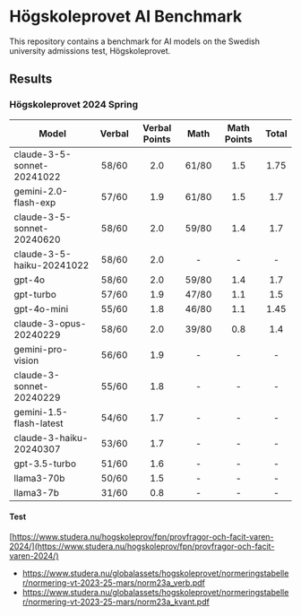 # Högskoleprovet AI Benchmark

This repository contains a benchmark for AI models on the Swedish university admissions test, Högskoleprovet.

## Results

### Högskoleprovet 2024 Spring

| Model                      | Verbal | Verbal Points | Math  | Math Points | Total |
| -------------------------- | :----: | :-----------: | :---: | :---------: | :---: |
| claude-3-5-sonnet-20241022 | 58/60  |      2.0      | 61/80 |     1.5     | 1.75  |
| gemini-2.0-flash-exp       | 57/60  |      1.9      | 61/80 |     1.5     |  1.7  |
| claude-3-5-sonnet-20240620 | 58/60  |      2.0      | 59/80 |     1.4     |  1.7  |
| claude-3-5-haiku-20241022  | 58/60  |      2.0      |   -   |      -      |   -   |
| gpt-4o                     | 58/60  |      2.0      | 59/80 |     1.4     |  1.7  |
| gpt-turbo                  | 57/60  |      1.9      | 47/80 |     1.1     |  1.5  |
| gpt-4o-mini                | 55/60  |      1.8      | 46/80 |     1.1     | 1.45  |
| claude-3-opus-20240229     | 58/60  |      2.0      | 39/80 |     0.8     |  1.4  |
| gemini-pro-vision          | 56/60  |      1.9      |   -   |      -      |   -   |
| claude-3-sonnet-20240229   | 55/60  |      1.8      |   -   |      -      |   -   |
| gemini-1.5-flash-latest    | 54/60  |      1.7      |   -   |      -      |   -   |
| claude-3-haiku-20240307    | 53/60  |      1.7      |   -   |      -      |   -   |
| gpt-3.5-turbo              | 51/60  |      1.6      |   -   |      -      |   -   |
| llama3-70b                 | 50/60  |      1.5      |   -   |      -      |   -   |
| llama3-7b                  | 31/60  |      0.8      |   -   |      -      |   -   |

#### Test

[https://www.studera.nu/hogskoleprov/fpn/provfragor-och-facit-varen-2024/](https://www.studera.nu/hogskoleprov/fpn/provfragor-och-facit-varen-2024/)

- https://www.studera.nu/globalassets/hogskoleprovet/normeringstabeller/normering-vt-2023-25-mars/norm23a_verb.pdf
- https://www.studera.nu/globalassets/hogskoleprovet/normeringstabeller/normering-vt-2023-25-mars/norm23a_kvant.pdf
